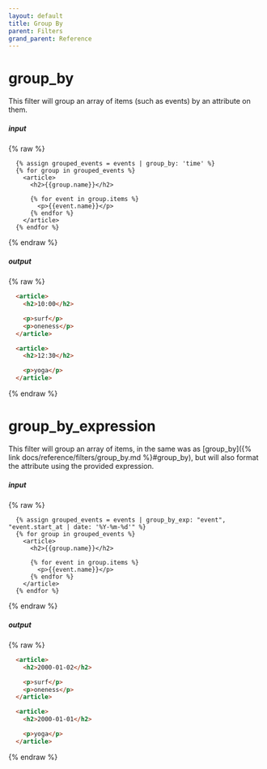 ```yaml
---
layout: default
title: Group By
parent: Filters
grand_parent: Reference
---
```


# group_by

This filter will group an array of items (such as events) by an attribute on them.

##### input
{% raw %}
```liquid
  {% assign grouped_events = events | group_by: 'time' %}
  {% for group in grouped_events %}
    <article>
      <h2>{{group.name}}</h2>

      {% for event in group.items %}
        <p>{{event.name}}</p>
      {% endfor %}
    </article>
  {% endfor %}
```
{% endraw %}

##### output
{% raw %}
```html
  <article>
    <h2>10:00</h2>

    <p>surf</p>
    <p>oneness</p>
  </article>

  <article>
    <h2>12:30</h2>

    <p>yoga</p>
  </article>
```
{% endraw %}

# group_by_expression

This filter will group an array of items, in the same was as [group_by]({% link docs/reference/filters/group_by.md %}#group_by), but will also format the attribute using the provided expression.

##### input
{% raw %}
```liquid
  {% assign grouped_events = events | group_by_exp: "event", "event.start_at | date: '%Y-%m-%d'" %}
  {% for group in grouped_events %}
    <article>
      <h2>{{group.name}}</h2>

      {% for event in group.items %}
        <p>{{event.name}}</p>
      {% endfor %}
    </article>
  {% endfor %}
```
{% endraw %}

##### output
{% raw %}
```html
  <article>
    <h2>2000-01-02</h2>

    <p>surf</p>
    <p>oneness</p>
  </article>

  <article>
    <h2>2000-01-01</h2>

    <p>yoga</p>
  </article>
```
{% endraw %}
